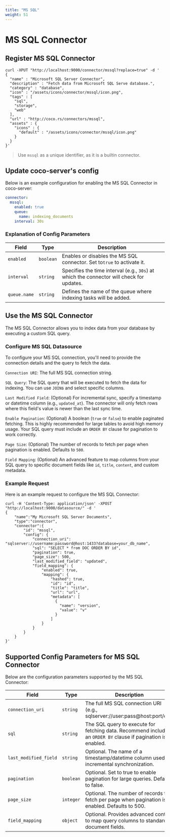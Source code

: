 ```yaml
---
title: "MS SQL"
weight: 51
---
```

# MS SQL Connector

## Register MS SQL Connector

```shell
curl -XPUT "http://localhost:9000/connector/mssql?replace=true" -d '
{
  "name" : "Microsoft SQL Server Connector",
  "description" : "Fetch data from Microsoft SQL Serve database.",
  "category" : "database",
  "icon" : "/assets/icons/connector/mssql/icon.png",
  "tags" : [
    "sql",
    "storage",
    "web"
  ],
  "url" : "http://coco.rs/connectors/mssql",
  "assets" : {
    "icons" : {
      "default" : "/assets/icons/connector/mssql/icon.png"
    }
  }
}'
```

> Use `mssql` as a unique identifier, as it is a builtin connector.

## Update coco-server's config

Below is an example configuration for enabling the MS SQL Connector in coco-server:

```yaml
connector:
  mssql:
    enabled: true
    queue:
      name: indexing_documents
    interval: 30s
```

### Explanation of Config Parameters

| **Field**    | **Type**  | **Description**                                                                          |
|--------------|-----------|------------------------------------------------------------------------------------------|
| `enabled`    | `boolean` | Enables or disables the MS SQL connector. Set to`true` to activate it.                   |
| `interval`   | `string`  | Specifies the time interval (e.g., `30s`) at which the connector will check for updates. |
| `queue.name` | `string`  | Defines the name of the queue where indexing tasks will be added.                        |

## Use the MS SQL Connector

The MS SQL Connector allows you to index data from your database by executing a custom SQL query.

### Configure MS SQL Datasource

To configure your MS SQL connection, you'll need to provide the connection details and the query to fetch the data.

`Connection URI`: The full MS SQL connection string.

`SQL Query`: The SQL query that will be executed to fetch the data for indexing. You can use `JOIN`s and select specific columns.

`Last Modified Field`: (Optional) For incremental sync, specify a timestamp or datetime column (e.g., `updated_at`). The connector will only fetch rows where this field's value is newer than the last sync time.

`Enable Pagination`: (Optional) A boolean (`true` or `false`) to enable paginated fetching. This is highly recommended for large tables to avoid high memory usage. Your SQL query must include an `ORDER BY` clause for pagination to work correctly.

`Page Size`: (Optional) The number of records to fetch per page when pagination is enabled. Defaults to `500`.

`Field Mapping`: (Optional) An advanced feature to map columns from your SQL query to specific document fields like `id`, `title`, `content`, and custom metadata.

### Example Request

Here is an example request to configure the MS SQL Connector:

```shell
curl -H 'Content-Type: application/json' -XPOST "http://localhost:9000/datasource/" -d '
{
    "name":"My Microsoft SQL Server Documents",
    "type":"connector",
    "connector":{
        "id": "mssql",
        "config": {
            "connection_uri": "sqlserver://username:password@host:1433?database=your_db_name",
            "sql": "SELECT * from DOC ORDER BY id",
            "pagination": true,
            "page_size": 500,
            "last_modified_field": "updated",
            "field_mapping": {
                "enabled": true,
                "mapping": {
                    "hashed": true,
                    "id": "id",
                    "title": "title",
                    "url": "url",
                    "metadata": [
                      {
                        "name": "version",
                        "value": "v"
                      }
                    ]
                }
            }
        }
    }
}'
```

## Supported Config Parameters for MS SQL Connector
Below are the configuration parameters supported by the MS SQL Connector:

| **Field**              | **Type**   | **Description**                                                                                                |
|------------------------|------------|----------------------------------------------------------------------------------------------------------------|
| `connection_uri`       | `string`   | The full MS SQL connection URI (e.g., sqlserver://user:pass@host:port/db).                                     |
| `sql`                  | `string`   | The SQL query to execute for fetching data. Recommend including an `ORDER BY` clause if pagination is enabled. |
| `last_modified_field`  | `string`   | Optional. The name of a timestamp/datetime column used for incremental synchronization.                        |
| `pagination`           | `boolean`  | Optional. Set to true to enable pagination for large queries. Defaults to false.                               |
| `page_size`            | `integer`  | Optional. The number of records to fetch per page when pagination is enabled. Defaults to 500.                 |
| `field_mapping`        | `object`   | Optional. Provides advanced control to map query columns to standard document fields.                          |
